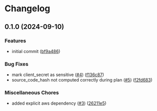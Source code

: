 # Changelog

## 0.1.0 (2024-09-10)


### Features

* initial commit ([bf9a486](https://github.com/chatloop/terraform-aws-cloudfront-auth/commit/bf9a4861d028a18f5fc8605bf792023d15b5b40a))


### Bug Fixes

* mark client_secret as sensitive ([#4](https://github.com/chatloop/terraform-aws-cloudfront-auth/issues/4)) ([f136c87](https://github.com/chatloop/terraform-aws-cloudfront-auth/commit/f136c87353bba33daa1bec2df4d52fcededf602a))
* source_code_hash not computed correctly during plan ([#5](https://github.com/chatloop/terraform-aws-cloudfront-auth/issues/5)) ([f2fd683](https://github.com/chatloop/terraform-aws-cloudfront-auth/commit/f2fd683a0ba93fa1091c8eaeb8360a0dc6b1a493))


### Miscellaneous Chores

* added explicit aws dependency ([#3](https://github.com/chatloop/terraform-aws-cloudfront-auth/issues/3)) ([26211e5](https://github.com/chatloop/terraform-aws-cloudfront-auth/commit/26211e52fa9a54d14c7bb4ddb414be35f134560d))
